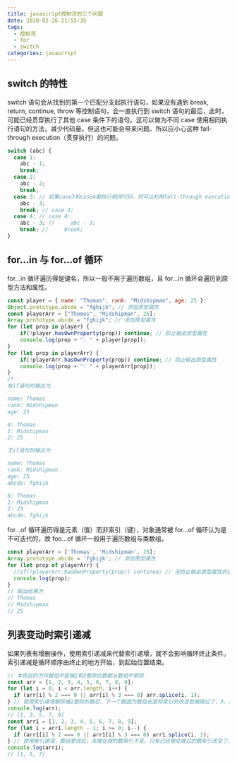 ```yaml
---
title: javascript控制流的三个问题
date: 2018-02-26 21:55:35
tags:
  - 控制流
  - for
  - switch
categories: javascript
---
```


## switch 的特性

switch 语句会从找到的第一个匹配分支起执行语句，如果没有遇到 break, return, continue, throw 等控制语句，会一直执行到 switch 语句的最后，此时，可能已经贯穿执行了其他 case 条件下的语句。这可以做为不同 case 使用相同执行语句的方法，减少代码量。但这也可能会带来问题。所以应小心这种 fall-through execution（贯穿执行）的问题。

<!-- more -->

```javascript
switch (abc) {
  case 1:
    abc - 1;
    break;
  case 2:
    abc - 2;
    break;
  case 3: // 如果case3和case4都执行相同代码，则可以利用fall-through execution，写为
    abc - 3;
    break; // case 3:
  case 4: // case 4:
    abc - 3; //     abc - 3;
    break; //     break;
}
```

## for...in 与 for...of 循环

for...in 循环遍历得是键名，所以一般不用于遍历数组，且 for...in 循环会遍历到原型方法和属性。

```javascript
const player = { name: "Thomas", rank: "Midshipman", age: 25 };
Object.prototype.abcde = "fghijk"; // 添加原型属性
const playerArr = ["Thomas", "Midshipman", 25];
Array.prototype.abcde = "fghijk"; // 添加原型属性
for (let prop in player) {
    if(!player.hasOwnProperty(prop)) continue; // 防止输出原型属性
    console.log(prop + ": " + player[prop]);
}
for (let prop in playerArr) {
    if(!playerArr.hasOwnProperty(prop)) continue; // 防止输出原型属性
    console.log(prop + ": " + playerArr[prop]);
}
/*
有if语句时输出为

name: Thomas
rank: Midshipman
age: 25

0: Thomas
1: Midshipman
2: 25

无if语句时输出为

name: Thomas
rank: Midshipman
age: 25
abcde: fghijk

0: Thomas
1: Midshipman
2: 25
abcde: fghijk
```

for...of 循环遍历得是元素（值）而非索引（键），对象通常被 for...of 循环认为是不可迭代的，故 foo...of 循环一般用于遍历数组与类数组。

```javascript
const playerArr = ['Thomas', 'Midshipman', 25];
Array.prototype.abcde = 'fghijk'; // 添加原型属性
for (let prop of playerArr) {
  //if(!playerArr.hasOwnProperty(prop)) continue; // 无防止输出原型属性的语句也不会输出原型
  console.log(prop);
}
// 输出结果为
// Thomas
// Midshipman
// 25
```

## 列表变动时索引递减

如果列表有增删操作，使用索引递减来代替索引递增，就不会影响循环终止条件。
索引递减是循环顺序由终止的地方开始，到起始位置结束。

```javascript
// 本例目的为将数组中能被2和3整除的数都从数组中剔除
const arr = [1, 2, 3, 4, 5, 6, 7, 8, 9];
for (let i = 0; i < arr.length; i++) {
  if (arr[i] % 2 === 0 || arr[i] % 3 === 0) arr.splice(i, 1);
} // 使用索引递增删除被2整除的数后，下一个数因为数组长度和索引的改变就被跳过了，3、5、7、9都被跳过了。
console.log(arr);
// [1, 3, 5, 7, 9]
const arr1 = [1, 2, 3, 4, 5, 6, 7, 8, 9];
for (let i = arr1.length - 1; i >= 0; i--) {
  if (arr1[i] % 2 === 0 || arr1[i] % 3 === 0) arr1.splice(i, 1);
} // 使用索引递减，数组更改后，未被处理的数索引不变，只有已经被处理过的数索引改变了，故不会发生跳过的问题。
console.log(arr1);
// [1, 5, 7]
```
